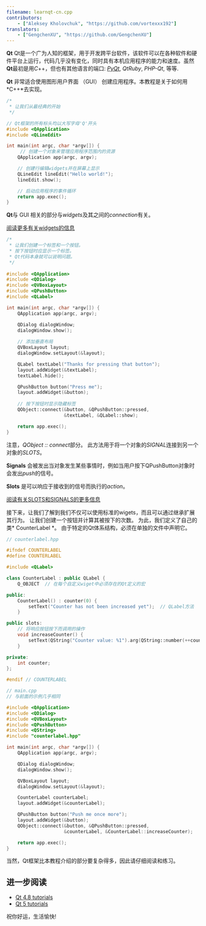 ```yaml
---
filename: learnqt-cn.cpp
contributors:
    - ["Aleksey Kholovchuk", "https://github.com/vortexxx192"]
translators:
    - ["GengchenXU", "https://github.com/GengchenXU"]
---
```


**Qt** Qt是一个广为人知的框架，用于开发跨平台软件，该软件可以在各种软件和硬件平台上运行，代码几乎没有变化，同时具有本机应用程序的能力和速度。虽然**Qt**最初是用*C*++，但也有其他语言的端口: *[PyQt](../pyqt/)*, *QtRuby*, *PHP-Qt*, 等等.

**Qt** 非常适合使用图形用户界面 （GUI） 创建应用程序。本教程是关于如何用*C++*去实现。

```c++
/*
 * 让我们从最经典的开始
 */

// Qt框架的所有标头均以大写字母'Q'开头
#include <QApplication>
#include <QLineEdit>

int main(int argc, char *argv[]) {
	 // 创建一个对象来管理应用程序范围内的资源
    QApplication app(argc, argv);

    // 创建行编辑widgets并在屏幕上显示
    QLineEdit lineEdit("Hello world!");
    lineEdit.show();

    // 启动应用程序的事件循环
    return app.exec();
}
```

**Qt**与 GUI 相关的部分与*widgets*及其之间的*connection*有关。

[阅读更多有关widgets的信息](http://doc.qt.io/qt-5/qtwidgets-index.html)

```c++
/*
 * 让我们创建一个标签和一个按钮。
 * 按下按钮时应显示一个标签。
 * Qt代码本身就可以说明问题。
 */
 
#include <QApplication>
#include <QDialog>
#include <QVBoxLayout>
#include <QPushButton>
#include <QLabel>

int main(int argc, char *argv[]) {
    QApplication app(argc, argv);

    QDialog dialogWindow;
    dialogWindow.show();
    
    // 添加垂直布局
    QVBoxLayout layout;
    dialogWindow.setLayout(&layout);  

    QLabel textLabel("Thanks for pressing that button");
    layout.addWidget(&textLabel);
    textLabel.hide();

    QPushButton button("Press me");
    layout.addWidget(&button);
    
    // 按下按钮时显示隐藏标签
    QObject::connect(&button, &QPushButton::pressed,
                     &textLabel, &QLabel::show);

    return app.exec();
}
```

注意，*QObject :: connect*部分。 此方法用于将一个对象的*SIGNAL*连接到另一个对象的*SLOTS*。

**Signals** 会被发出当对象发生某些事情时，例如当用户按下QPushButton对象时会发出*push*的信号。

**Slots** 是可以响应于接收到的信号而执行的*action*。

[阅读有关SLOTS和SIGNALS的更多信息](http://doc.qt.io/qt-5/signalsandslots.html)


接下来，让我们了解到我们不仅可以使用标准的wigets，而且可以通过继承扩展其行为。 让我们创建一个按钮并计算其被按下的次数。 为此，我们定义了自己的类* CounterLabel *。 由于特定的Qt体系结构，必须在单独的文件中声明它。

```c++
// counterlabel.hpp

#ifndef COUNTERLABEL
#define COUNTERLABEL

#include <QLabel>

class CounterLabel : public QLabel {
    Q_OBJECT  // 在每个自定义wiget中必须存在的Qt定义的宏

public:
    CounterLabel() : counter(0) {
        setText("Counter has not been increased yet");  // QLabel方法
    }

public slots:
    // 将响应按钮按下而调用的操作
    void increaseCounter() {
        setText(QString("Counter value: %1").arg(QString::number(++counter)));
    }

private:
    int counter;
};

#endif // COUNTERLABEL
```

```c++
// main.cpp
// 与前面的示例几乎相同

#include <QApplication>
#include <QDialog>
#include <QVBoxLayout>
#include <QPushButton>
#include <QString>
#include "counterlabel.hpp"

int main(int argc, char *argv[]) {
    QApplication app(argc, argv);

    QDialog dialogWindow;
    dialogWindow.show();

    QVBoxLayout layout;
    dialogWindow.setLayout(&layout);

    CounterLabel counterLabel;
    layout.addWidget(&counterLabel);

    QPushButton button("Push me once more");
    layout.addWidget(&button);
    QObject::connect(&button, &QPushButton::pressed,
                     &counterLabel, &CounterLabel::increaseCounter);

    return app.exec();
}
```

当然，Qt框架比本教程介绍的部分要复杂得多，因此请仔细阅读和练习。

## 进一步阅读
- [Qt 4.8 tutorials](http://doc.qt.io/qt-4.8/tutorials.html)
- [Qt 5 tutorials](http://doc.qt.io/qt-5/qtexamplesandtutorials.html)

祝你好运，生活愉快!
